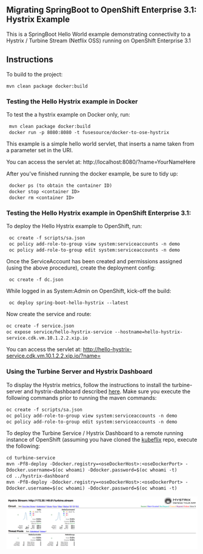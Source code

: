 Migrating SpringBoot to OpenShift Enterprise 3.1: Hystrix Example
------------------------------

This is a SpringBoot Hello World example demonstrating connectivity to a Hystrix / Turbine Stream (Netflix OSS) running on OpenShift Enterprise 3.1

Instructions
------------

To build to the project:

    mvn clean package docker:build   
        
### Testing the Hello Hystrix example in Docker
To test the a hystrix example on Docker only, run:

     mvn clean package docker:build
     docker run -p 8080:8080 -t fusesource/docker-to-ose-hystrix
     
This example is a simple hello world servlet, that inserts a name taken from a parameter set in the URI.

You can access the servlet at: http://localhost:8080/?name=YourNameHere

After you've finished running the docker example, be sure to tidy up:

     docker ps (to obtain the container ID)
     docker stop <container ID>
     docker rm <container ID>

### Testing the Hello Hystrix example in OpenShift Enterprise 3.1:

To deploy the Hello Hystrix example to OpenShift, run:

     oc create -f scripts/sa.json
     oc policy add-role-to-group view system:serviceaccounts -n demo
     oc policy add-role-to-group edit system:serviceaccounts -n demo
     
Once the ServiceAccount has been created and permissions assigned (using the above procedure), create the deployment config:

     oc create -f dc.json
     
While logged in as System:Admin on OpenShift, kick-off the build:

     oc deploy spring-boot-hello-hystrix --latest

Now create the service and route:
	
	oc create -f service.json	
	oc expose service/hello-hystrix-service --hostname=hello-hystrix-service.cdk.vm.10.1.2.2.xip.io

You can access the servlet at: http://hello-hystrix-service.cdk.vm.10.1.2.2.xip.io/?name=<insert name>


### Using the Turbine Server and Hystrix Dashboard

To display the Hystrix metrics, follow the instructions to install the turbine-server and hystrix-dashboard described [here](https://github.com/sigreen/kubeflix).  Make sure you execute the following commands prior to running the maven commands:

	oc create -f scripts/sa.json
	oc policy add-role-to-group view system:serviceaccounts -n demo
	oc policy add-role-to-group edit system:serviceaccounts -n demo
	
To deploy the Turbine Service / Hystrix Dashboard to a remote running instance of OpenShift (assuming you have cloned the [kubeflix](https://github.com/sigreen/kubeflix) repo, execute the following:

	cd turbine-service
    mvn -Pf8-deploy -Ddocker.registry=<oseDockerHost>:<oseDockerPort> -Ddocker.username=$(oc whoami) -Ddocker.password=$(oc whoami -t)
    cd ../hystrix-dashboard
    mvn -Pf8-deploy -Ddocker.registry=<oseDockerHost>:<oseDockerPort> -Ddocker.username=$(oc whoami) -Ddocker.password=$(oc whoami -t)

 ![Hello World Dashboard](images/dashboard.png "Hello World Dashboard")

 
